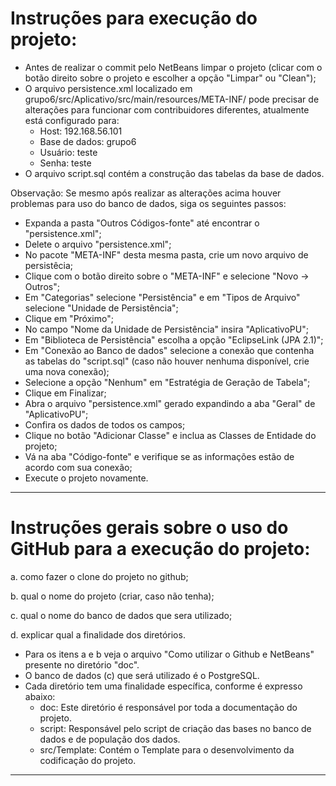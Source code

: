 # Instruções para execução do projeto:

 - Antes de realizar o commit pelo NetBeans limpar o projeto (clicar com o botão direito sobre o projeto e escolher a opção "Limpar" ou "Clean");
 - O arquivo persistence.xml localizado em grupo6/src/Aplicativo/src/main/resources/META-INF/ pode precisar de alterações para funcionar com contribuidores diferentes, atualmente está configurado para:
   - Host: 192.168.56.101
   - Base de dados: grupo6
   - Usuário: teste
   - Senha: teste
 - O arquivo script.sql contém a construção das tabelas da base de dados.

Observação: 
 Se mesmo após realizar as alterações acima houver problemas para uso do banco de dados, siga os seguintes passos:
   - Expanda a pasta "Outros Códigos-fonte" até encontrar o "persistence.xml";
   - Delete o  arquivo "persistence.xml";
   - No pacote "META-INF" desta mesma pasta, crie um novo arquivo de persistêcia;
   - Clique com o botão direito sobre o "META-INF" e selecione "Novo -> Outros";
   - Em "Categorias" selecione "Persistência" e em "Tipos de Arquivo" selecione "Unidade de Persistência";
   - Clique em "Próximo";
   - No campo "Nome da Unidade de Persistência" insira "AplicativoPU";
   - Em "Biblioteca de Persistência" escolha a opção "EclipseLink (JPA 2.1)";
   - Em "Conexão ao Banco de dados" selecione a conexão que contenha as tabelas do "script.sql" (caso não houver nenhuma disponível, crie uma nova conexão);
   - Selecione a opção "Nenhum" em "Estratégia de Geração de Tabela";
   - Clique em Finalizar;
   - Abra o arquivo "persistence.xml" gerado expandindo a aba "Geral" de "AplicativoPU";
   - Confira os dados de todos os campos;
   - Clique no botão "Adicionar Classe" e inclua as Classes de Entidade do projeto;
   - Vá na aba "Código-fonte" e verifique se as informações estão de acordo com sua conexão;
   - Execute o projeto novamente.
---

# Instruções gerais sobre o uso do GitHub para a execução do projeto:

a. como fazer o clone do projeto no github;

b. qual o nome do projeto (criar, caso não tenha);

c. qual o nome do banco de dados que sera utilizado;

d. explicar qual a finalidade dos diretórios.

 - Para os itens a e b veja o arquivo "Como utilizar o Github e NetBeans" presente no diretório "doc".
 - O banco de dados (c) que será utilizado é o PostgreSQL.
 - Cada diretório tem uma finalidade específica, conforme é expresso abaixo:
   - doc: Este diretório é responsável por toda a documentação do projeto.
   - script: Responsável pelo script de criação das bases no banco de dados e de população dos dados.
   - src/Template: Contém o Template para o desenvolvimento da codificação do projeto.

---
